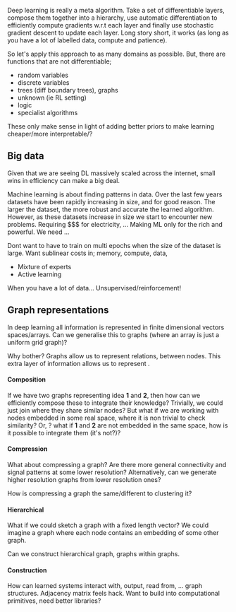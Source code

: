 Deep learning is really a meta algorithm. Take a set of differentiable layers, compose them together into a hierarchy, use automatic differentiation to efficiently compute gradients w.r.t each layer and finally use stochastic gradient descent to update each layer.
Long story short, it works (as long as you have a lot of labelled data, compute and patience).

So let's apply this approach to as many domains as possible. But, there are functions that are not differentiable;

- random variables
- discrete variables
- trees (diff boundary trees), graphs
- unknown (ie RL setting)
- logic
- specialist algorithms

<!-- Examples; MuProp, ?

differentiable indexing.
differentiable sparse gating -->


These only make sense in light of adding better priors to make learning cheaper/more interpretable/?



## Big data

Given that we are seeing DL massively scaled across the internet, small wins in efficiency can make a big deal.

Machine learning is about finding patterns in data. Over the last few years datasets have been rapidly increasing in size, and for good reason. The larger the dataset, the more robust and accurate the learned algorithm. However, as these datasets increase in size we start to encounter new problems. Requiring $$$ for electricity, ...
Making ML only for the rich and powerful. We need ...

Dont want to have to train on multi epochs when the size of the dataset is large.
Want sublinear costs in; memory, compute, data,

- Mixture of experts
- Active learning


When you have a lot of data... Unsupervised/reinforcement!

## Graph representations

In deep learning all information is represented in finite dimensional vectors spaces/arrays. Can we generalise this to graphs (where an array is just
 a uniform grid graph)?

Why bother? Graphs allow us to represent relations, between nodes. This extra layer of information allows us to represent .

#### Composition

If we have two graphs representing idea __1__ and __2__, then how can we efficiently compose these to integrate their knowledge?
Trivially, we could just join where they share similar nodes? But what if we are working with nodes embedded in some real space, where it is non trivial to check similarity? Or, ? what if __1__ and __2__ are not embedded in the same space, how is it possible to integrate them (it's not?)?

#### Compression

What about compressing a graph? Are there more general connectivity and signal patterns at some lower resolution? Alternatively, can we generate higher resolution graphs from lower resolution ones?

How is compressing a graph the same/different to clustering it?

#### Hierarchical

What if we could sketch a graph with a fixed length vector? We could imagine a graph where each node contains an embedding of some other graph.

Can we construct hierarchical graph, graphs within graphs.

#### Construction

How can learned systems interact with, output, read from, ... graph structures. Adjacency matrix feels hack. Want to build into computational primitives, need better libraries?

